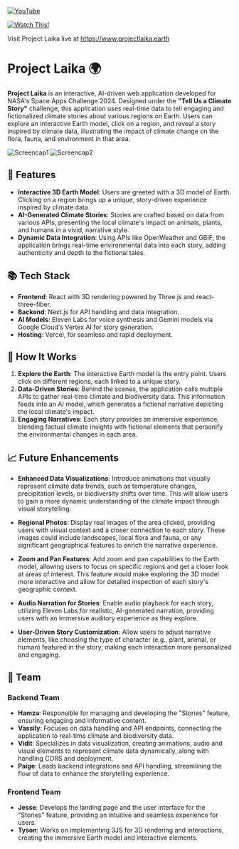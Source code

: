 [![YouTube](https://img.shields.io/badge/YouTube-FF0000?style=for-the-badge&logo=youtube&logoColor=white)](https://www.youtube.com/watch?v=GMZPrWuguDg)

[![Watch This!](https://img.youtube.com/vi/GMZPrWuguDg/1.jpg)](https://www.youtube.com/watch?v=GMZPrWuguDg)

Visit Project Laika live at https://www.projectlaika.earth

# Project Laika 🌍

**Project Laika** is an interactive, AI-driven web application developed for NASA's Space Apps Challenge 2024. Designed under the **"Tell Us a Climate Story"** challenge, this application uses real-time data to tell engaging and fictionalized climate stories about various regions on Earth. Users can explore an interactive Earth model, click on a region, and reveal a story inspired by climate data, illustrating the impact of climate change on the flora, fauna, and environment in that area.

![Screencap1](https://github.com/user-attachments/assets/dd593ae3-ee16-43c5-8904-296e38ac967c)
![Screencap2](https://github.com/user-attachments/assets/3e796ef0-c56f-4f36-ae68-49068972622e)

## 🌟 Features

- **Interactive 3D Earth Model**: Users are greeted with a 3D model of Earth. Clicking on a region brings up a unique, story-driven experience inspired by climate data.
- **AI-Generated Climate Stories**: Stories are crafted based on data from various APIs, presenting the local climate's impact on animals, plants, and humans in a vivid, narrative style.
- **Dynamic Data Integration**: Using APIs like OpenWeather and GBIF, the application brings real-time environmental data into each story, adding authenticity and depth to the fictional tales.

## 📚 Tech Stack

- **Frontend**: React with 3D rendering powered by Three.js and react-three-fiber.
- **Backend**: Next.js for API handling and data integration.
- **AI Models**: Eleven Labs for voice synthesis and Gemini models via Google Cloud's Vertex AI for story generation.
- **Hosting**: Vercel, for seamless and rapid deployment.

## 🚀 How It Works

1. **Explore the Earth**: The interactive Earth model is the entry point. Users click on different regions, each linked to a unique story.
2. **Data-Driven Stories**: Behind the scenes, the application calls multiple APIs to gather real-time climate and biodiversity data. This information feeds into an AI model, which generates a fictional narrative depicting the local climate's impact.
3. **Engaging Narratives**: Each story provides an immersive experience, blending factual climate insights with fictional elements that personify the environmental changes in each area.

## 📈 Future Enhancements

- **Enhanced Data Visualizations**: Introduce animations that visually represent climate data trends, such as temperature changes, precipitation levels, or biodiversity shifts over time. This will allow users to gain a more dynamic understanding of the climate impact through visual storytelling.

- **Regional Photos**: Display real images of the area clicked, providing users with visual context and a closer connection to each story. These images could include landscapes, local flora and fauna, or any significant geographical features to enrich the narrative experience.

- **Zoom and Pan Features**: Add zoom and pan capabilities to the Earth model, allowing users to focus on specific regions and get a closer look at areas of interest. This feature would make exploring the 3D model more interactive and allow for detailed inspection of each story's geographic context.

- **Audio Narration for Stories**: Enable audio playback for each story, utilizing Eleven Labs for realistic, AI-generated narration, providing users with an immersive auditory experience as they explore.

- **User-Driven Story Customization**: Allow users to adjust narrative elements, like choosing the type of character (e.g., plant, animal, or human) featured in the story, making each interaction more personalized and engaging.


## 👥 Team

### Backend Team
- **Hamza**: Responsible for managing and developing the "Stories" feature, ensuring engaging and informative content.
- **Vassily**: Focuses on data handling and API endpoints, connecting the application to real-time climate and biodiversity data.
- **Vidit**: Specializes in data visualization, creating animations, audio and visual elements to represent climate data dynamically, along with handling CORS and deployment.
- **Paige**: Leads backend integrations and API handling, streamlining the flow of data to enhance the storytelling experience.

### Frontend Team
- **Jesse**: Develops the landing page and the user interface for the "Stories" feature, providing an intuitive and seamless experience for users.
- **Tyson**: Works on implementing 3JS for 3D rendering and interactions, creating the immersive Earth model and interactive elements.

